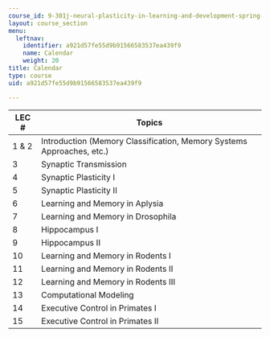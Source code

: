 ```yaml
---
course_id: 9-301j-neural-plasticity-in-learning-and-development-spring-2002
layout: course_section
menu:
  leftnav:
    identifier: a921d57fe55d9b91566583537ea439f9
    name: Calendar
    weight: 20
title: Calendar
type: course
uid: a921d57fe55d9b91566583537ea439f9

---
```


| LEC # | Topics |
| --- | --- |
| 1 & 2 | Introduction (Memory Classification, Memory Systems Approaches, etc.) |
| 3 | Synaptic Transmission |
| 4 | Synaptic Plasticity I |
| 5 | Synaptic Plasticity II |
| 6 | Learning and Memory in Aplysia |
| 7 | Learning and Memory in Drosophila |
| 8 | Hippocampus I |
| 9 | Hippocampus II |
| 10 | Learning and Memory in Rodents I |
| 11 | Learning and Memory in Rodents II |
| 12 | Learning and Memory in Rodents III |
| 13 | Computational Modeling |
| 14 | Executive Control in Primates I |
| 15 | Executive Control in Primates II